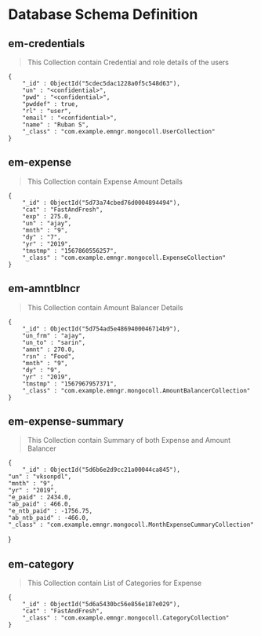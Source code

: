 
# Database Schema Definition

## em-credentials

> This Collection contain Credential and role details of the users

    {
        "_id" : ObjectId("5cdec5dac1228a0f5c548d63"),
        "un" : "<confidential>",
        "pwd" : "<confidential>",
        "pwddef" : true,
        "rl" : "user",
        "email" : "<confidential>",
        "name" : "Ruban S",
        "_class" : "com.example.emngr.mongocoll.UserCollection"
    }
    
## em-expense

> This Collection contain Expense Amount Details  

    {
        "_id" : ObjectId("5d73a74cbed76d0004894494"),
        "cat" : "FastAndFresh",
        "exp" : 275.0,
        "un" : "ajay",
        "mnth" : "9",
        "dy" : "7",
        "yr" : "2019",
        "tmstmp" : "1567860556257",
        "_class" : "com.example.emngr.mongocoll.ExpenseCollection"
    }
## em-amntblncr

> This Collection contain  Amount Balancer Details  

    {
        "_id" : ObjectId("5d754ad5e4869400046714b9"),
        "un_frm" : "ajay",
        "un_to" : "sarin",
        "amnt" : 270.0,
        "rsn" : "Food",
        "mnth" : "9",
        "dy" : "9",
        "yr" : "2019",
        "tmstmp" : "1567967957371",
        "_class" : "com.example.emngr.mongocoll.AmountBalancerCollection"
    }
## em-expense-summary

> This Collection contain  Summary of both Expense and Amount Balancer

    {
        "_id" : ObjectId("5d6b6e2d9cc21a00044ca845"),
    "un" : "vksonpdl",
    "mnth" : "9",
    "yr" : "2019",
    "e_paid" : 2434.0,
    "ab_paid" : 466.0,
    "e_ntb_paid" : -1756.75,
    "ab_ntb_paid" : -466.0,
    "_class" : "com.example.emngr.mongocoll.MonthExpenseCummaryCollection"
}  
## em-category

> This Collection contain List of Categories for Expense

    {
        "_id" : ObjectId("5d6a5430bc56e856e187e029"),
        "cat" : "FastAndFresh",
        "_class" : "com.example.emngr.mongocoll.CategoryCollection"
    }
